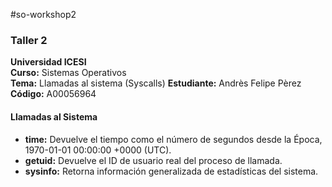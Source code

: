 #so-workshop2
### Taller 2
**Universidad ICESI**  
**Curso:** Sistemas Operativos  
**Tema:** Llamadas al sistema (Syscalls) 
**Estudiante:** Andrès Felipe Pèrez 
**Código:** A00056964
#### Llamadas al Sistema
- **time:** Devuelve el tiempo como el número de segundos desde la Época, 1970-01-01 00:00:00 +0000 (UTC). 
- **getuid:** Devuelve el ID de usuario real del proceso de llamada.
- **sysinfo:** Retorna información generalizada de estadísticas del sistema.
